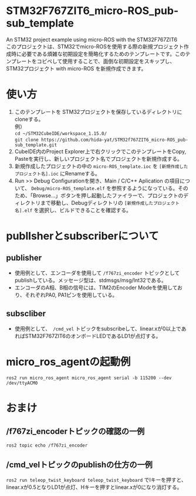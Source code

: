 # STM32F767ZIT6_micro-ROS_pub-sub_template
 An STM32 project example using micro-ROS with the STM32F767ZIT6  
このプロジェクトは、STM32でmicro-ROSを使用する際の新規プロジェクト作成時に必要である煩雑な初期設定を簡略化するためのテンプレートです。このテンプレートをコピペして使用することで、面倒な初期設定をスキップし、STM32プロジェクト with micro-ROS を新規作成できます。

# 使い方
1. このテンプレートを STM32プロジェクトを保存しているディレクトリにcloneする。  
   例）  
   `` cd ~/STM32CubeIDE/workspace_1.15.0/ ``  
   `` git clone https://github.com/hida-yat/STM32f767ZIT6_micro-ROS_pub-sub_template.git ``
2. CubeIDE内のProject Explorer上で右クリックでこのテンプレートをCopy, Pasteを実行し、新しいプロジェクト名でプロジェクトを新規作成する。
3. 新規作成したプロジェクトの中の ``micro-ROS_template.ioc`` を ``[新規作成したプロジェクト名].ioc`` にRenameする。
4. Run >> Debug Configurationを開き、Main / C/C++ Aplication の項目について、 ``Debug/micro-ROS_template.elf`` を参照するようになっている。そのため、「Browse…」ボタンを押し起動したファイラーで、プロジェクトのディレクトリまで移動し、Debugディレクトリの ``[新規作成したプロジェクト名].elf`` を選択し、ビルドできることを確認する。

#  publlsherとsubscriberについて
## publisher
* 使用例として、エンコーダを使用して ``/f767zi_encoder`` トピックとしてpublishしている。メッセージ型は、stdmsgs/msg/Int32である。
* エンコーダのA相、B相の信号には、TIM2のEncoder Modeを使用しており、それぞれPA0, PA1ピンを使用している。

## subscliber
* 使用例として、　``/cmd_vel`` トピックをsubscribeして、linear.xが0以上であればSTM32F767ZIT6のオンボードLEDであるLD1が点灯する。

# micro_ros_agentの起動例
 ``ros2 run micro_ros_agent micro_ros_agent serial -b 115200 --dev /dev/ttyACM0`` 

# おまけ
## /f767zi_encoderトピックの確認の一例
 ``ros2 topic echo /f767zi_encoder`` 
## /cmd_velトピックのpublishの仕方の一例
 ``ros2 run teleop_twist_keyboard teleop_twist_keyboard`` でIキーを押すと、linear.xが0.5となりLD1が点灯、Hキーを押すとlinear.xが0になり消灯する。
